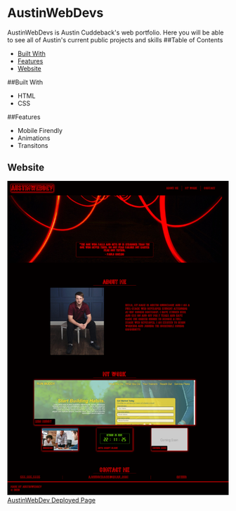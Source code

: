 # AustinWebDevs
AustinWebDevs is Austin Cuddeback's web portfolio. Here you will be able to see all of Austin's current public projects and skills
##Table of Contents
- [Built With](#built-with)
- [Features](#features)
- [Website](#website)

##Built With
* HTML
* CSS

##Features
* Mobile Firendly
* Animations
* Transitons

## Website
![AustinWebDev Deployed Page](./assets/Images/screencapture-ajcuddeback-github-io-2020-10-24-14_19_37.png)
[AustinWebDev Deployed Page](https://www.ajcuddeback.github.io)

